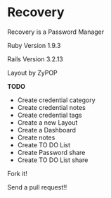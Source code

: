 Recovery
========

Recovery is a Password Manager

Ruby Version 1.9.3

Rails Version 3.2.13

Layout by ZyPOP

**TODO**

* Create credential category
* Create credential notes
* Create credential tags
* Create a new Layout
* Create a Dashboard
* Create notes
* Create TO DO List
* Create Password share
* Create TO DO List share

Fork it!

Send a pull request!!

